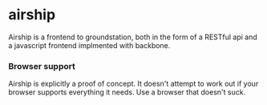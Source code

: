airship
=======

Airship is a frontend to groundstation, both in the form of a RESTful api and a
javascript frontend implmented with backbone.

### Browser support

Airship is explicitly a proof of concept. It doesn't attempt to work out if
your browser supports everything it needs. Use a browser that doesn't suck.
